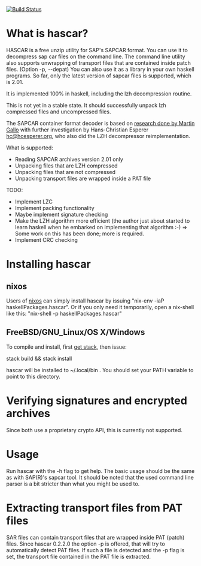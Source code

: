 [![Build Status](https://travis-ci.org/VirtualForgeGmbH/hascar.svg?branch=master)](https://travis-ci.org/VirtualForgeGmbH/hascar)

# What is hascar?

HASCAR is a free unzip utility for SAP's SAPCAR format. You can use it to
decompress sap car files on the command line. The command line utility also
supports unwrapping of transport files that are contained inside patch files.
(Option -p, --depat) You can also use it as a library in your own haskell programs. So
far, only the latest version of sapcar files is supported, which is 2.01.

It is implemented 100% in haskell, including the lzh decompression
routine.

This is not yet in a stable state. It should successfully unpack lzh
compressed files and uncompressed files.

The SAPCAR container format decoder is based on [research done by
Martin Gallo](https://github.com/CoreSecurity/pysap) with further
investigation by Hans-Christian Esperer <hc@hcesperer.org>, who also
did the LZH decompressor reimplementation.

What is supported:

* Reading SAPCAR archives version 2.01 only
* Unpacking files that are LZH compressed
* Unpacking files that are not compressed
* Unpacking transport files are wrapped inside a PAT file

TODO:

* Implement LZC
* Implement packing functionality
* Maybe implement signature checking
* Make the LZH algorithm more efficient (the author just about
  started to learn haskell when he embarked on implementing
  that algorithm :-)
  => Some work on this has been done; more is required.
* Implement CRC checking


# Installing hascar

## nixos

Users of [nixos](https://nixos.org) can simply install hascar by issuing
"nix-env -iaP haskellPackages.hascar". Or if you only need it temporarily, open
a nix-shell like this: "nix-shell -p haskellPackages.hascar"

## FreeBSD/GNU_Linux/OS X/Windows

To compile and install, first [get stack](
http://docs.haskellstack.org/en/stable/README/), then issue:

stack build && stack install

hascar will be installed to ~/.local/bin  . You should set your PATH variable to point
to this directory.

# Verifying signatures and encrypted archives

Since both use a proprietary crypto API, this is currently not supported.

# Usage

Run hascar with the -h flag to get help. The basic usage should be the
same as with SAP(R)'s sapcar tool. It should be noted that the used
command line parser is a bit stricter than what you might be used to.

# Extracting transport files from PAT files

SAR files can contain transport files that are wrapped inside PAT (patch)
files. Since hascar 0.2.2.0 the option -p is offered, that will try to
automatically detect PAT files. If such a file is detected and the -p flag is
set, the transport file contained in the PAT file is extracted.
